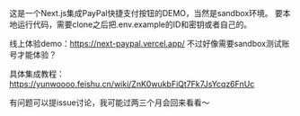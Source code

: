 这是一个Next.js集成PayPal快捷支付按钮的DEMO，当然是sandbox环境。
要本地运行代码，需要clone之后把.env.example的ID和密钥或者自己的。


线上体验demo：https://next-paypal.vercel.app/
不过好像需要sandbox测试账号才能体验？

具体集成教程：https://yunwoooo.feishu.cn/wiki/ZnK0wukbFiQt7Fk7JsYcqz6FnUc

有问题可以提issue讨论，我可能过两三个月会回来看看～